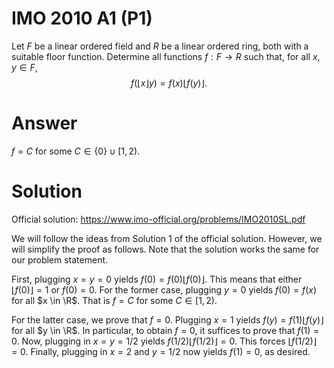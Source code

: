 # IMO 2010 A1 (P1)

Let $F$ be a linear ordered field and $R$ be a linear ordered ring, both with a suitable floor function.
Determine all functions $f : F → R$ such that, for all $x, y \in F$,
$$ f(\lfloor x \rfloor y) = f(x) \lfloor f(y) \rfloor. $$



# Answer

$f = C$ for some $C \in \{0\} \cup [1, 2)$.



# Solution

Official solution: <https://www.imo-official.org/problems/IMO2010SL.pdf>

We will follow the ideas from Solution 1 of the official solution.
However, we will simplify the proof as follows.
Note that the solution works the same for our problem statement.

First, plugging $x = y = 0$ yields $f(0) = f(0) \lfloor f(0) \rfloor$.
This means that either $\lfloor f(0) \rfloor = 1$ or $f(0) = 0$.
For the former case, plugging $y = 0$ yields $f(0) = f(x)$ for all $x \in \R$.
That is $f = C$ for some $C \in [1, 2)$.

For the latter case, we prove that $f = 0$.
Plugging $x = 1$ yields $f(y) = f(1) \lfloor f(y) \rfloor$ for all $y \in \R$.
In particular, to obtain $f = 0$, it suffices to prove that $f(1) = 0$.
Now, plugging in $x = y = 1/2$ yields $f(1/2) \lfloor f(1/2) \rfloor = 0$.
This forces $\lfloor f(1/2) \rfloor = 0$.
Finally, plugging in $x = 2$ and $y = 1/2$ now yields $f(1) = 0$, as desired.
